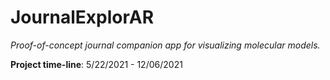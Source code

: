 # JournalExplorAR
<i>Proof-of-concept journal companion app for visualizing molecular models.</i>

<b>Project time-line</b>: 5/22/2021 - 12/06/2021
